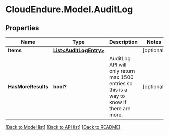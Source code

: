 # CloudEndure.Model.AuditLog
## Properties

Name | Type | Description | Notes
------------ | ------------- | ------------- | -------------
**Items** | [**List&lt;AuditLogEntry&gt;**](AuditLogEntry.md) |  | [optional] 
**HasMoreResults** | **bool?** | AuditLog API will only return max 1500 entries so this is a way to know if there are more.  | [optional] 

[[Back to Model list]](../README.md#documentation-for-models) [[Back to API list]](../README.md#documentation-for-api-endpoints) [[Back to README]](../README.md)

